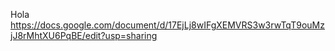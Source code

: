 Hola
https://docs.google.com/document/d/17EjLj8wIFgXEMVRS3w3rwTqT9ouMzjJ8rMhtXU6PqBE/edit?usp=sharing
